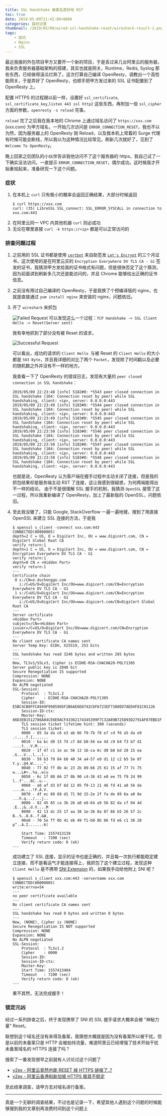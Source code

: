 ```yaml
---
title: SSL Handshake 被莫名其妙地 RST
toc: true
date: 2019-05-09T21:42:09+0800
categories: 踩坑记录
thumbnail: /2019/05/09/wired-ssl-handshake-reset/wireshark-result-1.png
tags:
    - 踩坑
    - Nginx
    - SSL
---
```

最近我接的外包项目甲方又要开一个新的项目，于是丢过来几台阿里云的服务器，我来负责服务器基础架构的搭建，其实也就是网关，Runtime，Redis, Syslog 那些东西，已经做得滚瓜烂熟了。这次打算自己编译 OpenResty，调教出一个高性能网关，于是弄好了 OpenResty，也顺手把甲方发过来的 SSL 证书配置到了 OpenResty 上。

配置 HTTPS 的过程跟以前一样，设置好 `ssl_certificate`, `ssl_certificate_key`,`listen 443 ssl http2` 这些东西，再附加一些 `ssl_cipher` 方面的参数，`openresty -s reload` 完事。

`reload` 完了之后我在我本地的 Chrome 上通过域名访问了 `https://xxx.com` (xxx.com) 为甲方域名，一开始几次访问是 `ERROR_CONNECTION_RESET`，我也不以为然，因为服务器上的 OpenResty 刚 Reload，以及我本机上常着的 Surge 代理有时候可能会断线，所以我以为这种情况比较常见，刷新几次就好了，见到了 `Welcome To OpenResty`。

晚上回家之后团队的小伙伴告诉我他访问不了这个服务器的 https，我自己试了一下确实没法访问，一直提示 `ERROR_CONNECTION_RESET`，偶尔成功。这时候我才开始重视起来，准备研究一下这个问题。
<!-- more -->



### 症状
1. 在本机上 `curl` 只有极小的概率会返回正确结果，大部分时候返回
    ```shell
    $ curl https://xxx.com
    curl: (35) LibreSSL SSL_connect: SSL_ERROR_SYSCALL in connection to xxx.com:443
    ```
2. 在阿里云同一 VPC 内其他机器 `curl` 则必成功
3. 无论在哪里直接 `curl -k https://<ip>` 都是可以正常访问的

### 排查问题过程
1. 之前用的 SSL 证书都是使用 [`certbot`](https://certbot.eff.org/) 来自助签发 [`Let's Encrypt`](https://letsencrypt.org/) 的三个月证书，这次使用的是在阿里云买的 `Encryption Everywhere DV TLS CA - G1` 签发的证书，我猜测甲方发给我的证书格式有问题，但是很快否定了这个猜测，因为前面讲到刷新多几次还是能访问的，并且 Chrome 能够给出正确的证书信息。

2. 之前没有用过自己编译的 OpenResty，于是我换了个预编译版的 nginx，也就是直接通过 `yum install nginx` 来安装的 nginx，问题依旧。

3. 开了 `wireshark` 来抓包

   ![Failed Request](./wireshark-result-1.png)
   可以发现这么一个过程：`TCP Handshake -> SSL Client Hello -> Reset(Server sent) `

   我有幸地抓到了部分没有被 Reset 的请求，

   ![Successful Request](./wireshark-result-2.png)

   可以看出，成功的请求的 `Client Hello `与被 Reset 的 `Client Hello` 的大小都是 `583 Byte`，并且我详细的对比了两个 `Packet`，发现除了时间戳以及必要的随机数之外并没有不一样的地方。

   我查看一下了 OpenResty 的错误日志，发现有大量的 `peer closed connection in SSL handshake`：

   ```
   2019/05/09 22:23:48 [info] 5182#0: *5543 peer closed connection in SSL handshake (104: Connection reset by peer) while SSL handshaking, client: <ip>, server: 0.0.0.0:443
   2019/05/09 22:23:49 [info] 5183#0: *5544 peer closed connection in SSL handshake (104: Connection reset by peer) while SSL handshaking, client: <ip>, server: 0.0.0.0:443
   2019/05/09 22:23:49 [info] 5183#0: *5545 peer closed connection in SSL handshake (104: Connection reset by peer) while SSL handshaking, client: <ip>, server: 0.0.0.0:443
   2019/05/09 22:23:50 [info] 5183#0: *5546 peer closed connection in SSL handshake (104: Connection reset by peer) while SSL handshaking, client: <ip>, server: 0.0.0.0:443
   2019/05/09 22:23:50 [info] 5182#0: *5547 peer closed connection in SSL handshake (104: Connection reset by peer) while SSL handshaking, client: <ip>, server: 0.0.0.0:443
   2019/05/09 22:23:50 [info] 5183#0: *5548 peer closed connection in SSL handshake (104: Connection reset by peer) while SSL handshaking, client: <ip>, server: 0.0.0.0:443
   ```

   也就是说，OpenResty 认为客户端在握手过程中主动关闭了连接，但是我的抓包结果却是服务端主动 RST 了连接，这让我感到很疑惑，为何两端能得出不一样的结论。
   由于不是很理解 SSL 握手的机制，我猜测 `OpenSSL` 接管了这一过程，所以我重新编译了 OpenResty，加上了最新版的 OpenSSL，问题依旧。

4. 至此我没辙了，只能 Google, StackOverflow 一遍一遍地搜，搜到了用直接 OpenSSL 来建立 SSL 连接的方法，于是我

   ```shell
   $ openssl s_client -connect xxx.com:443
   CONNECTED(00000005)
   depth=2 C = US, O = DigiCert Inc, OU = www.digicert.com, CN = DigiCert Global Root CA
   verify return:1
   depth=1 C = US, O = DigiCert Inc, OU = www.digicert.com, CN = Encryption Everywhere DV TLS CA - G1
   verify return:1
   depth=0 CN = <Hidden Part>
   verify return:1
   ---
   Certificate chain
    0 s:/CN=e.duchenggo.com
      i:/C=US/O=DigiCert Inc/OU=www.digicert.com/CN=Encryption Everywhere DV TLS CA - G1
    1 s:/C=US/O=DigiCert Inc/OU=www.digicert.com/CN=Encryption Everywhere DV TLS CA - G1
      i:/C=US/O=DigiCert Inc/OU=www.digicert.com/CN=DigiCert Global Root CA
   ---
   Server certificate
   <Hidden Part>
   subject=/CN=<Hidden Part>
   issuer=/C=US/O=DigiCert Inc/OU=www.digicert.com/CN=Encryption Everywhere DV TLS CA - G1
   ---
   No client certificate CA names sent
   Server Temp Key: ECDH, X25519, 253 bits
   ---
   SSL handshake has read 3246 bytes and written 285 bytes
   ---
   New, TLSv1/SSLv3, Cipher is ECDHE-RSA-CHACHA20-POLY1305
   Server public key is 2048 bit
   Secure Renegotiation IS supported
   Compression: NONE
   Expansion: NONE
   No ALPN negotiated
   SSL-Session:
       Protocol  : TLSv1.2
       Cipher    : ECDHE-RSA-CHACHA20-POLY1305
       Session-ID: E5BC4CB0FFCA949F99859E6F2B6AE6D8742C6F6723EF7388ED7AED4F81C01126
       Session-ID-ctx:
       Master-Key: 86D3EB1512786A84CE6E0ACF43362174345399F7C32A89B725893D2791AF87EBD1F642600CCA9919D57CDCB6FF6B203B
       TLS session ticket lifetime hint: 300 (seconds)
       TLS session ticket:
       0000 - 85 3a da c6 e3 ab 66 f9-7b f8 e7 cd f6 a5 da e9   .:....f.{.......
       0010 - ba bc d9 15 74 cf 8d b0-56 ea 4d c9 b4 f3 b7 d1   ....t...V.M.....
       0020 - 1f 47 c1 1e ac 56 13 16-ca 6c d0 b8 bd 28 15 ea   .G...V...l...(..
       0030 - 59 b3 79 84 b0 40 34 a4-57 e9 d1 12 c2 b5 5e 0f   Y.y..@4.W.....^.
       0040 - 77 02 ff 8b 4c 23 2b 89-b6 25 61 15 af 77 7c 75   w...L#+..%a..w|u
       0050 - 6c 1f 80 66 27 0b 90 c4-36 43 e0 ee 75 f9 2d 99   l..f'...6C..u.-.
       0060 - a0 af d3 bf 6d 12 05 f9-13 21 46 fd 41 a8 56 da   ....m....!F.A.V.
       0070 - df ec 89 68 d1 71 9d 15-2e 2f fa de 89 6a a0 8e   ...h.q.../...j..
       0080 - 82 45 85 ca 3b 26 a0 e8-64 a9 56 82 da cf 04 4d   .E..;&..d.V....M
       0090 - 42 13 dc 25 17 aa 38 1e-36 0a 8f 66 b5 26 57 2c   B..%..8.6..f.&W,
       00a0 - 70 5e ff 0b 41 eb 49 f1-b0 8b 86 fd e6 c1 36 28   p^..A.I.......6(

       Start Time: 1557413139
       Timeout   : 7200 (sec)
       Verify return code: 0 (ok)
   ---
   ```

   成功建立了 SSL 连接，显示的证书也是正确的，并且每一次执行都能稳定建立连接，而不是看运气才能连接得上，我抓包了这个建立过程，发现这种 `Client Hello` 是不携带 [SNI Extension](<https://en.wikipedia.org/wiki/Server_Name_Indication>) 的，如果我手动给他附上 SNI 呢？

   ```shell
   $ openssl s_client xxx.com:443 -servername xxx.com
   CONNECTED(00000005)
   write:errno=54
   ---
   no peer certificate available
   ---
   No client certificate CA names sent
   ---
   SSL handshake has read 0 bytes and written 0 bytes
   ---
   New, (NONE), Cipher is (NONE)
   Secure Renegotiation IS NOT supported
   Compression: NONE
   Expansion: NONE
   No ALPN negotiated
   SSL-Session:
       Protocol  : TLSv1.2
       Cipher    : 0000
       Session-ID:
       Session-ID-ctx:
       Master-Key:
       Start Time: 1557413484
       Timeout   : 7200 (sec)
       Verify return code: 0 (ok)
   ---
   ```

   果不其然，无法完成握手！



### 锁定元凶

经过一系列排查之后，终于发现携带了 SNI 的 SSL 握手请求大概率会被 "神秘力量" Reset。

联想到这个域名还没有来得及备案，我猜想大概就是因为没有备案所以被干扰。但是以前的未备案只是 HTTP 会被劫持流量，难道阿里云已经增强了技术开始干扰未备案域名的 HTTPS 连接了吗？

搜索了一番发现很早之前就有人讨论过这个问题了

* [v2ex - 阿里云竟然也能 RESET 掉 HTTPS 链接了..?](https://www.v2ex.com/t/120181)
* [v2ex - 阿里云香港和新加坡 HTTPS 极其不稳定](https://www.v2ex.com/t/456423)

至此结束调查，请甲方去对域名进行备案。


-----
真是一个无聊的调查结果，不过也是记录一下，希望其他人遇到这个问题的时候能够搜到我的文章别再浪费时间到这个问题上
